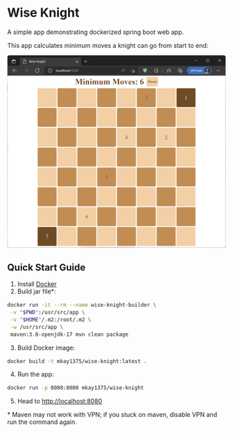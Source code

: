 # Wise Knight

A simple app demonstrating dockerized spring boot web app.

This app calculates minimum moves a knight can go from start to end:

![Wise Knight Screen](screen.png)

## Quick Start Guide

1. Install [Docker](https://docs.docker.com/engine/install/)
2. Build jar file*:
```bash
docker run -it --rm --name wise-knight-builder \
 -v "$PWD":/usr/src/app \
 -v "$HOME"/.m2:/root/.m2 \
 -w /usr/src/app \
 maven:3.8-openjdk-17 mvn clean package
```
3. Build Docker image:
```bash
docker build -t mkay1375/wise-knight:latest .
```
4. Run the app:
```bash
docker run -p 8080:8080 mkay1375/wise-knight
```
5. Head to [http://localhost:8080](http://localhost:8080)

\* Maven may not work with VPN; if you stuck on maven, disable VPN and run the command again.